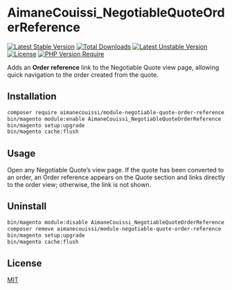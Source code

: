 # AimaneCouissi_NegotiableQuoteOrderReference

[![Latest Stable Version](http://poser.pugx.org/aimanecouissi/module-negotiable-quote-order-reference/v)](https://packagist.org/packages/aimanecouissi/module-negotiable-quote-order-reference) [![Total Downloads](http://poser.pugx.org/aimanecouissi/module-negotiable-quote-order-reference/downloads)](https://packagist.org/packages/aimanecouissi/module-negotiable-quote-order-reference) [![Latest Unstable Version](http://poser.pugx.org/aimanecouissi/module-negotiable-quote-order-reference/v/unstable)](https://packagist.org/packages/aimanecouissi/module-negotiable-quote-order-reference) [![License](http://poser.pugx.org/aimanecouissi/module-negotiable-quote-order-reference/license)](https://packagist.org/packages/aimanecouissi/module-negotiable-quote-order-reference) [![PHP Version Require](http://poser.pugx.org/aimanecouissi/module-negotiable-quote-order-reference/require/php)](https://packagist.org/packages/aimanecouissi/module-negotiable-quote-order-reference)

Adds an **Order reference** link to the Negotiable Quote view page, allowing quick navigation to the order created from the quote.

## Installation
```bash
composer require aimanecouissi/module-negotiable-quote-order-reference
bin/magento module:enable AimaneCouissi_NegotiableQuoteOrderReference
bin/magento setup:upgrade
bin/magento cache:flush
```

## Usage
Open any Negotiable Quote’s view page. If the quote has been converted to an order, an Order reference appears on the Quote section and links directly to the order view; otherwise, the link is not shown.

## Uninstall
```bash
bin/magento module:disable AimaneCouissi_NegotiableQuoteOrderReference
composer remove aimanecouissi/module-negotiable-quote-order-reference
bin/magento setup:upgrade
bin/magento cache:flush
```

## License
[MIT](LICENSE)
